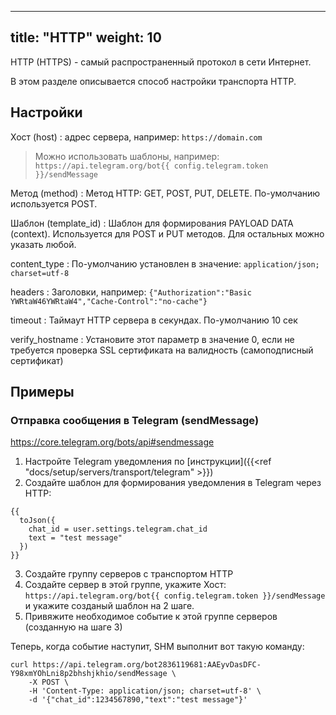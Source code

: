 
---
title: "HTTP"
weight: 10
---

HTTP (HTTPS) - самый распространенный протокол в сети Интернет.

В этом разделе описывается способ настройки транспорта HTTP.

## Настройки

Хост (host)
: адрес сервера, например: `https://domain.com`

> Можно использовать шаблоны, например: `https://api.telegram.org/bot{{ config.telegram.token }}/sendMessage`

Метод (method)
: Метод HTTP: GET, POST, PUT, DELETE. По-умолчанию используется POST.

Шаблон (template_id)
: Шаблон для формирования PAYLOAD DATA (context).
Используется для POST и PUT методов. Для остальных можно указать любой.

content_type
: По-умолчанию установлен в значение: `application/json; charset=utf-8`

headers
: Заголовки, например: `{"Authorization":"Basic YWRtaW46YWRtaW4","Cache-Control":"no-cache"}`

timeout
: Таймаут HTTP сервера в секундах. По-умолчанию 10 сек

verify_hostname
: Установите этот параметр в значение 0, если не требуется проверка SSL сертификата на валидность (самоподписный сертификат)

## Примеры

### Отправка сообщения в Telegram (sendMessage)

https://core.telegram.org/bots/api#sendmessage

1. Настройте Telegram уведомления по [инструкции]({{<ref "docs/setup/servers/transport/telegram" >}})
2. Создайте шаблон для формирования уведомления в Telegram через HTTP:
```
{{
  toJson({
    chat_id = user.settings.telegram.chat_id
    text = "test message"
  })
}}
```
3. Создайте группу серверов с транспортом HTTP
4. Создайте сервер в этой группе, укажите Хост: `https://api.telegram.org/bot{{ config.telegram.token }}/sendMessage` и укажите созданый шаблон на 2 шаге.
5. Привяжите необходимое событие к этой группе серверов (созданную на шаге 3)

Теперь, когда событие наступит, SHM выполнит вот такую команду:
```
curl https://api.telegram.org/bot2836119681:AAEyvDasDFC-Y98xmYOhLni8p2bhshjkhio/sendMessage \
    -X POST \
    -H 'Content-Type: application/json; charset=utf-8' \
    -d '{"chat_id":1234567890,"text":"test message"}'
```


